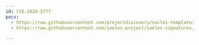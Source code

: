 ```yaml
---
id: CVE-2020-5777
pocs:
  - https://raw.githubusercontent.com/projectdiscovery/nuclei-templates/master/cves/2020/CVE-2020-5777.yaml
  - https://raw.githubusercontent.com/jaeles-project/jaeles-signatures/master/cves/magento-magmi-improper-authentication-cve-2020-5777.yaml

---
```

